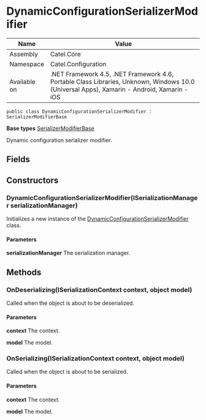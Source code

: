 

# DynamicConfigurationSerializerModifier

Name|Value
---|---
Assembly|Catel.Core
Namespace|Catel.Configuration
Available on|.NET Framework 4.5, .NET Framework 4.6, Portable Class Libraries, Unknown, Windows 10.0 (Universal Apps), Xamarin - Android, Xamarin - iOS

```
public class DynamicConfigurationSerializerModifier : SerializerModifierBase
```

**Base types**
[SerializerModifierBase](/Catel.Core\Catel\Runtime\Serialization\SerializerModifierBase.md)


Dynamic configuration serializer modifier.



## Fields

## Constructors

### DynamicConfigurationSerializerModifier(ISerializationManager serializationManager)

Initializes a new instance of the [DynamicConfigurationSerializerModifier](#) class.

#### Parameters

**serializationManager**
The serialization manager.



## Methods

### OnDeserializing(ISerializationContext context, object model)

Called when the object is about to be deserialized.

#### Parameters

**context**
The context.

**model**
The model.



### OnSerializing(ISerializationContext context, object model)

Called when the object is about to be serialized.

#### Parameters

**context**
The context.

**model**
The model.



